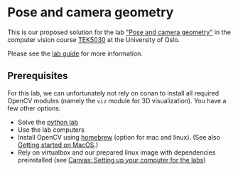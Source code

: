 # Pose and camera geometry

This is our proposed solution for the lab ["Pose and camera geometry"][repo] in the computer vision course [TEK5030] at the University of Oslo.

Please see the [lab guide][guide] for more information.

## Prerequisites

For this lab, we can unfortunately not rely on conan to install all required OpenCV modules (namely the `viz` module for 3D visualization). You have a few other options:

- Solve the [python lab](https://github.com/tek5030/lab-camera-pose-py)
- Use the lab computers
- Install OpenCV using [homebrew](https://brew.sh/) (option for mac and linux). (See also [Getting started on MacOS](https://tek5030.github.io/tutorial/macos.html).)
- Rely on virtualbox and our prepared linux image with dependencies preinstalled (see [Canvas: Setting up your computer for the labs](https://uio.instructure.com/courses/44675/discussion_topics/295673))

[TEK5030]: https://www.uio.no/studier/emner/matnat/its/TEK5030/
[conan]: https://tek5030.github.io/tutorial/conan.html
[lab_intro]: https://github.com/tek5030/lab-intro/blob/master/cpp/lab-guide/1-open-project-in-clion.md#6-configure-project

[repo]:  https://github.com/tek5030/lab-camera-pose
[guide]: https://github.com/tek5030/lab-camera-pose/blob/master/README.md

[lab_intro]: https://github.com/tek5030/lab-intro/blob/master/cpp/lab-guide/1-open-project-in-clion.md#6-configure-project
[TEK5030]: https://www.uio.no/studier/emner/matnat/its/TEK5030/
[conan]: https://tek5030.github.io/tutorial/conan.html
